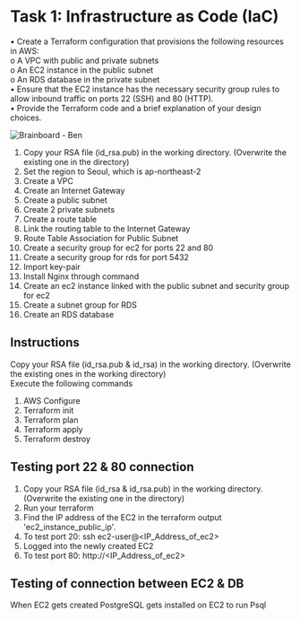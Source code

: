# Task 1: Infrastructure as Code (IaC)
• Create a Terraform configuration that provisions the following resources in AWS:  
o A VPC with public and private subnets   
o An EC2 instance in the public subnet   
o An RDS database in the private subnet   
• Ensure that the EC2 instance has the necessary security group rules to allow inbound traffic on ports 22 (SSH) and 80 (HTTP).   
• Provide the Terraform code and a brief explanation of your design choices.

![Brainboard - Ben](https://github.com/jaekimandy/terraform_aws_sample/assets/99704906/d6b9a9b4-ae8b-4ca7-9f9f-8629a38bc6fc)



1. Copy your RSA file (id_rsa.pub) in the working directory. (Overwrite the existing one in the directory)
2. Set the region to Seoul, which is ap-northeast-2
3. Create a VPC
4. Create an Internet Gateway
5. Create a public subnet
6. Create 2 private subnets
7. Create a route table
8. Link the routing table to the Internet Gateway
9. Route Table Association for Public Subnet
10. Create a security group for ec2 for ports 22 and 80
11. Create a security group for rds for port 5432
12. Import key-pair
13. Install Nginx through command
14. Create an ec2 instance linked with the public subnet and security group for ec2
15. Create a subnet group for RDS 
16. Create an RDS database

## Instructions
Copy your RSA file (id_rsa.pub & id_rsa) in the working directory. (Overwrite the existing ones in the working directory)  
Execute the following commands
1. AWS Configure
2. Terraform init
3. Terraform plan
4. Terraform apply
5. Terraform destroy

## Testing port 22 & 80 connection
1. Copy your RSA file (id_rsa & id_rsa.pub) in the working directory. (Overwrite the existing one in the directory)
2. Run your terraform
3. Find the IP address of the EC2 in the terraform output 'ec2_instance_public_ip'.
4. To test port 20: ssh ec2-user@<IP_Address_of_ec2>
5. Logged into the newly created EC2
6. To test port 80:  http://<IP_Address_of_ec2>

## Testing of connection between EC2 & DB
When EC2 gets created PostgreSQL gets installed on EC2 to run Psql

   
